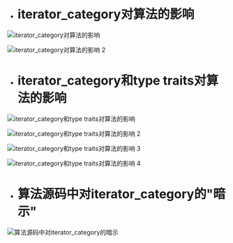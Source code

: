 - # iterator_category对算法的影响

![iterator_category对算法的影响](https://github.com/havenow/my-C-plus-plus/blob/master/STL%E6%A0%87%E5%87%86%E5%BA%93%E4%B8%8E%E6%B3%9B%E5%9E%8B%E7%BC%96%E7%A8%8B/images/iterator_category%E5%AF%B9%E7%AE%97%E6%B3%95%E7%9A%84%E5%BD%B1%E5%93%8D.png)  

![iterator_category对算法的影响 2](https://github.com/havenow/my-C-plus-plus/blob/master/STL%E6%A0%87%E5%87%86%E5%BA%93%E4%B8%8E%E6%B3%9B%E5%9E%8B%E7%BC%96%E7%A8%8B/images/iterator_category%E5%AF%B9%E7%AE%97%E6%B3%95%E7%9A%84%E5%BD%B1%E5%93%8D%202.png) 

- # iterator_category和type traits对算法的影响

![iterator_category和type traits对算法的影响](https://github.com/havenow/my-C-plus-plus/blob/master/STL%E6%A0%87%E5%87%86%E5%BA%93%E4%B8%8E%E6%B3%9B%E5%9E%8B%E7%BC%96%E7%A8%8B/images/iterator_category%E5%92%8Ctype%20traits%E5%AF%B9%E7%AE%97%E6%B3%95%E7%9A%84%E5%BD%B1%E5%93%8D.png)  

![iterator_category和type traits对算法的影响 2](https://github.com/havenow/my-C-plus-plus/blob/master/STL%E6%A0%87%E5%87%86%E5%BA%93%E4%B8%8E%E6%B3%9B%E5%9E%8B%E7%BC%96%E7%A8%8B/images/iterator_category%E5%92%8Ctype%20traits%E5%AF%B9%E7%AE%97%E6%B3%95%E7%9A%84%E5%BD%B1%E5%93%8D%202.png)  

![iterator_category和type traits对算法的影响 3](https://github.com/havenow/my-C-plus-plus/blob/master/STL%E6%A0%87%E5%87%86%E5%BA%93%E4%B8%8E%E6%B3%9B%E5%9E%8B%E7%BC%96%E7%A8%8B/images/iterator_category%E5%92%8Ctype%20traits%E5%AF%B9%E7%AE%97%E6%B3%95%E7%9A%84%E5%BD%B1%E5%93%8D%203.png)  

![iterator_category和type traits对算法的影响 4](https://github.com/havenow/my-C-plus-plus/blob/master/STL%E6%A0%87%E5%87%86%E5%BA%93%E4%B8%8E%E6%B3%9B%E5%9E%8B%E7%BC%96%E7%A8%8B/images/iterator_category%E5%92%8Ctype%20traits%E5%AF%B9%E7%AE%97%E6%B3%95%E7%9A%84%E5%BD%B1%E5%93%8D%204.png)  

- # 算法源码中对iterator_category的"暗示"

![算法源码中对iterator_category的暗示](https://github.com/havenow/my-C-plus-plus/blob/master/STL%E6%A0%87%E5%87%86%E5%BA%93%E4%B8%8E%E6%B3%9B%E5%9E%8B%E7%BC%96%E7%A8%8B/images/%E7%AE%97%E6%B3%95%E6%BA%90%E7%A0%81%E4%B8%AD%E5%AF%B9iterator_category%E7%9A%84%E6%9A%97%E7%A4%BA.png)  


